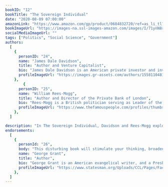 ```yaml
---
bookID: "12"
bookTitle: "The Sovereign Individual"
date: "2020-08-09 07:00:00"
amazonLink: "https://www.amazon.com/gp/product/0684832720/ref=as_li_tl?ie=UTF8&camp=1789&creative=9325&creativeASIN=0684832720&linkCode=as2&tag=btmysmarter-20&linkId=f888308286ab737d4fdddc6f8ce16b42"
bookImageUrl: "https://images-na.ssl-images-amazon.com/images/I/71ynN8rCp+L.jpg"
socialMediaImageUrl: ""
tags: ["Politics", "Social Science", "Government"]
authors:
  [
    {
      personID: "24",
      name: "James Dale Davidson",
      title: "Author and Venture Capitalist",
      bio: "James Dale Davidson is an American private investor and investment writer, co-writer of the newsletter Strategic Investment, and co-author with William Rees-Mogg of Blood in the Streets: Investment Profits in a World Gone Mad (1987), The Great Reckoning (1991), and The Sovereign Individual (1997)",
      profileImageUrl: "https://images.gr-assets.com/authors/1558110481p5/47004.jpg",
	},
	    {
      personID: "25",
      name: "William Rees-Mogg",
      title: "Author and Director of the Private Bank of London",
      bio: "Rees-Mogg is a British politician serving as Leader of the House of Commons and Lord President of the Council since 2019, and who has served as Member of Parliament (MP) for North East Somerset since 2010. A member of the Conservative Party, Rees-Mogg is a social conservative.",
      profileImageUrl: "https://www.thefamouspeople.com/profiles/thumbs/jacob-rees-mogg-2.jpg",
    },
  ]

description: "In The Sovereign Individual, Davidson and Rees-Mogg explore the greatest economic and political transition in centuries—the shift from an industrial to an information-based society. This transition, which they have termed 'the fourth stage of human society,' will liberate individuals as never before, irrevocably altering the power of government. This outstanding book will replace false hopes and fictions with new understanding and clarified values."
endorsements:
  [
    {
      personId: "26",
      body: "This disturbing book will stimulate your thinking, broaden your horizons, and illumine your conversations for quite some time to come. And just maybe it will provide the impetus necessary for you to get out of debt, set our financial house in order, and prepare for the uncertain days ahead.",
      name: "George Grant",
	  title: "Author",
	  bio: "George Grant is an American evangelical writer, and a Presbyterian Church in America pastor. He was a church planter and pastor in Texas for ten years. He then served as an assistant to D. James Kennedy at the Coral Ridge Presbyterian Church and taught at Knox Theological Seminary.",
      profileImageUrl: "https://www.statesman.org/Uploads/CCL/Pages/Faculty-Speaker/Geroge-Grant.jpg",
	},
  ]
---
```

